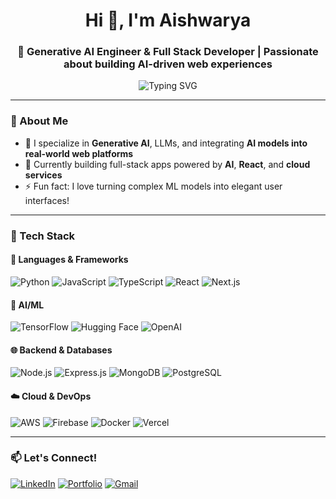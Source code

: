 <h1 align="center">Hi 👋, I'm Aishwarya</h1>
<h3 align="center">🚀 Generative AI Engineer & Full Stack Developer | Passionate about building AI-driven web experiences</h3>

<p align="center">
  <img src="https://readme-typing-svg.demolab.com?font=Fira+Code&pause=1000&center=true&vCenter=true&multiline=true&width=435&lines=👩‍💻+Generative+AI+Engineer;🌐+Full+Stack+Web+Developer;🧠+LLMs+%7C+NLP+%7C+AI+Apps;☁️+Cloud+%2B+DevOps;🎨+Design-Driven+Developer" alt="Typing SVG" />
</p>

---

### 🧠 About Me
- 🔭 I specialize in **Generative AI**, LLMs, and integrating **AI models into real-world web platforms**  
- 🌱 Currently building full-stack apps powered by **AI**, **React**, and **cloud services**
- ⚡ Fun fact: I love turning complex ML models into elegant user interfaces!

---

### 💼 Tech Stack

#### 🚀 Languages & Frameworks
![Python](https://img.shields.io/badge/-Python-FFD43B?style=for-the-badge&logo=python&logoColor=blue)
![JavaScript](https://img.shields.io/badge/-JavaScript-F7DF1E?style=for-the-badge&logo=javascript&logoColor=black)
![TypeScript](https://img.shields.io/badge/-TypeScript-3178C6?style=for-the-badge&logo=typescript&logoColor=white)
![React](https://img.shields.io/badge/-React-61DAFB?style=for-the-badge&logo=react&logoColor=black)
![Next.js](https://img.shields.io/badge/-Next.js-000?style=for-the-badge&logo=next.js)

#### 🧩 AI/ML
![TensorFlow](https://img.shields.io/badge/-TensorFlow-FF6F00?style=for-the-badge&logo=tensorflow&logoColor=white)
![Hugging Face](https://img.shields.io/badge/-HuggingFace-FFBB00?style=for-the-badge&logo=huggingface&logoColor=black)
![OpenAI](https://img.shields.io/badge/-OpenAI-412991?style=for-the-badge&logo=openai&logoColor=white)

#### 🌐 Backend & Databases
![Node.js](https://img.shields.io/badge/-Node.js-339933?style=for-the-badge&logo=node.js&logoColor=white)
![Express.js](https://img.shields.io/badge/-Express-000000?style=for-the-badge&logo=express&logoColor=white)
![MongoDB](https://img.shields.io/badge/-MongoDB-47A248?style=for-the-badge&logo=mongodb&logoColor=white)
![PostgreSQL](https://img.shields.io/badge/-PostgreSQL-4169E1?style=for-the-badge&logo=postgresql&logoColor=white)

#### ☁️ Cloud & DevOps
![AWS](https://img.shields.io/badge/-AWS-232F3E?style=for-the-badge&logo=amazonaws&logoColor=white)
![Firebase](https://img.shields.io/badge/-Firebase-FFCA28?style=for-the-badge&logo=firebase&logoColor=black)
![Docker](https://img.shields.io/badge/-Docker-2496ED?style=for-the-badge&logo=docker&logoColor=white)
![Vercel](https://img.shields.io/badge/-Vercel-000?style=for-the-badge&logo=vercel&logoColor=white)

---

### 📫 Let's Connect!
[![LinkedIn](https://img.shields.io/badge/-LinkedIn-0077B5?style=for-the-badge&logo=linkedin&logoColor=white)](https://www.linkedin.com/in/laishwarya/)
[![Portfolio](https://img.shields.io/badge/-Portfolio-FF4081?style=for-the-badge&logo=web&logoColor=white)](https://yourportfolio.com)
[![Gmail](https://img.shields.io/badge/-Email-D14836?style=for-the-badge&logo=gmail&logoColor=white)](mailto:aishwaryaaiyer06@gmail.com)


